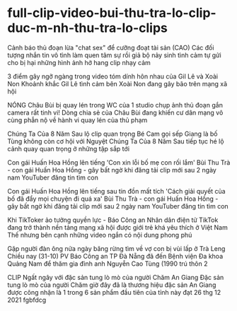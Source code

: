 # full-clip-video-bui-thu-tra-lo-clip-duc-m-nh-thu-tra-lo-clips

Cảnh báo thủ đoạn lừa "chat sex" để cưỡng đoạt tài sản (CAO) Các đối tượng nhắn tin vô tình làm quen tâm sự rồi giả bộ nảy sinh tình cảm tự gửi cho bị hại những hình ảnh hở hang clip nhạy cảm

3 điểm gây ngỡ ngàng trong video tóm dính hôn nhau của Gil Lê và Xoài Non Khoảnh khắc Gil Lê tình cảm bên Xoài Non đang gây bão trên mạng xã hội

NÓNG Châu Bùi bị quay lén trong WC của 1 studio chụp ảnh thủ đoạn gắn camera rất tinh vi! Dòng chia sẻ của Châu Bùi đang khiến cư dân mạng vô cùng phẫn nộ về hành vi quay lén của thủ phạm

Chúng Ta Của 8 Năm Sau lộ clip quan trọng Bé Cam gọi sếp Giang là bố Tùng không còn cơ hội với Nguyệt Chúng Ta Của 8 Năm Sau tiếp tục hé lộ cảnh quay quan trọng ở những tập sắp tới

Con gái Huấn Hoa Hồng lên tiếng 'Con xin lỗi bố mẹ con rối lắm' Bùi Thu Trà - con gái Huấn Hoa Hồng - gây bất ngờ khi đăng tải clip mới sau 2 ngày nam YouTuber đăng tin tìm con

Con gái Huấn Hoa Hồng lên tiếng sau tin đồn mất tích 'Cách giải quyết của bố đã đẩy mọi chuyện đi quá xa' Bùi Thu Trà - con gái Huấn Hoa Hồng - gây bất ngờ khi đăng tải clip mới sau 2 ngày nam YouTuber đăng tin tìm con

Khi TikToker ảo tưởng quyền lực - Báo Công an Nhân dân điện tử TikTok đang trở thành nền tảng mạng xã hội được giới trẻ khá yêu thích ở Việt Nam Thế nhưng bên cạnh những video ngắn có nội dung phong phú

Gặp người đàn ông nửa ngày băng rừng tìm về vợ con bị vùi lấp ở Trà Leng Chiều nay (31-10) PV Báo Công an TP Đà Nẵng đã đến Bệnh viện Đa khoa Quảng Nam để thăm gia đình anh Nguyễn Cao Tùng (1990 trú thôn 2

CLIP Ngất ngây với đặc sản tung lò mò của người Chăm An Giang Đặc sản tung lò mò của người Chăm giờ đây đã là thương hiệu đặc sản An Giang được công nhận là 1 trong 6 sản phẩm đầu tiên của tỉnh này đạt 26 thg 12 2021 fgbfdcg
